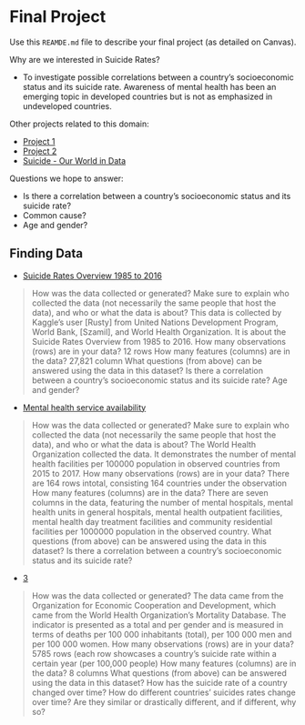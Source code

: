 # Final Project
Use this `REAMDE.md` file to describe your final project (as detailed on Canvas).

Why are we interested in Suicide Rates?
- To investigate possible correlations between a country’s socioeconomic status and its suicide rate. Awareness of mental health has been an emerging topic in developed countries but is not as emphasized in undeveloped countries.

Other projects related to this domain:
- [Project 1](http://worldpopulationreview.com/countries/suicide-rate-by-country/)
- [Project 2](https://public.tableau.com/profile/lulu.ilmaknun.qurotaini#!/vizhome/Suicide_15656012138740/Map)
- [Suicide - Our World in Data](https://ourworldindata.org/suicide)

Questions we hope to answer:
- Is there a correlation between a country’s socioeconomic status and its suicide rate?
- Common cause?
- Age and gender?

## Finding Data
- [Suicide Rates Overview 1985 to 2016](https://www.kaggle.com/russellyates88/suicide-rates-overview-1985-to-2016)
>How was the data collected or generated? Make sure to explain who collected the data (not necessarily the same people that host the data), and who or what the data is about?
This data is collected by Kaggle’s user [Rusty] from United Nations Development Program, World Bank, [Szamil], and World Health Organization. It is about the Suicide Rates Overview from 1985 to 2016.
How many observations (rows) are in your data?
12 rows
How many features (columns) are in the data?
27,821 column
What questions (from above) can be answered using the data in this dataset?
Is there a correlation between a country’s socioeconomic status and its suicide rate?
Age and gender?

- [Mental health service availability](http://apps.who.int/gho/data/node.main.MHFAC?lang=en)
>How was the data collected or generated? Make sure to explain who collected the data (not necessarily the same people that host the data), and who or what the data is about?
The World Health Organization collected the data. It demonstrates the number of mental health facilities per 100000 population in observed countries from 2015 to 2017.
How many observations (rows) are in your data?
There are 164 rows intotal, consisting 164 countries under the observation
How many features (columns) are in the data?
There are seven columns in the data, featuring the number of mental hospitals, mental health units in general hospitals, mental health outpatient facilities, mental health day treatment facilities and community residential facilities per 1000000 population in the observed country.
What questions (from above) can be answered using the data in this dataset?
Is there a correlation between a country’s socioeconomic status and its suicide rate?

- [3](https://data.oecd.org/healthstat/suicide-rates.htm)
>How was the data collected or generated?
The data came from the Organization for Economic Cooperation and Development, which came from the World Health Organization’s Mortality Database. The indicator is presented as a total and per gender and is measured in terms of deaths per 100 000 inhabitants (total), per 100 000 men and per 100 000 women.
How many observations (rows) are in your data?
5785 rows (each row showcases a country’s suicide rate within a certain year (per 100,000 people)
How many features (columns) are in the data?
8 columns
What questions (from above) can be answered using the data in this dataset?
How has the suicide rate of a country changed over time?
How do different countries’ suicides rates change over time? Are they similar or drastically different, and if different, why so?
